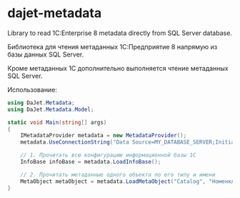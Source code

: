 # dajet-metadata

Library to read 1C:Enterprise 8 metadata directly from SQL Server database.

Библиотека для чтения метаданных 1С:Предприятие 8 напрямую из базы данных SQL Server.

Кроме метаданных 1С дополнительно выполняется чтение метаданных SQL Server.

Использование:
```C#
using DaJet.Metadata;
using DaJet.Metadata.Model;

static void Main(string[] args)
{
    IMetadataProvider metadata = new MetadataProvider();
    metadata.UseConnectionString("Data Source=MY_DATABASE_SERVER;Initial Catalog=MY_1C_DATABASE;Integrated Security=True");

    // 1. Прочитать всю конфигурацию информационной базы 1С
    InfoBase infoBase = metadata.LoadInfoBase();

    // 2. Прочитать метаданные одного объекта по его типу и имени
    MetaObject metaObject = metadata.LoadMetaObject("Catalog", "Номенклатура");
}
```
